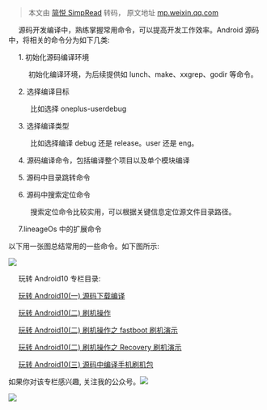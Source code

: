 > 本文由 [简悦 SimpRead](http://ksria.com/simpread/) 转码， 原文地址 [mp.weixin.qq.com](https://mp.weixin.qq.com/s?__biz=Mzg2MjU1NDE1NA==&mid=2247483833&idx=1&sn=b0d82bafa3c27b2825b4f8176dc94917&chksm=ce0750fcf970d9ea942f866407aa24e7e04f6bc3e8c055b83666967ebd7be079dce8e524947c&scene=21#wechat_redirect)

     源码开发编译中，熟练掌握常用命令，可以提高开发工作效率。Android 源码中，将相关的命令分为如下几类:

     1. 初始化源码编译环境

          初始化编译环境，为后续提供如 lunch、make、xxgrep、godir 等命令。  

     2. 选择编译目标

           比如选择 oneplus-userdebug

     3. 选择编译类型

           比如选择编译 debug 还是 release。user 还是 eng。  

     4. 源码编译命令，包括编译整个项目以及单个模块编译

     5. 源码中目录跳转命令

     6. 源码中搜索定位命令

           搜索定位命令比较实用，可以根据关键信息定位源文件目录路径。

     7.lineageOs 中的扩展命令

以下用一张图总结常用的一些命令。如下图所示:  

![](https://mmbiz.qpic.cn/mmbiz_jpg/9vkUcew54301R0FIsg76oLZVOhntbHIcuyoOY0Sq8qdyNPVwckHWYVLhbO6iaj35T9Asw40HibM2avZAPkicS7D8Q/640?wx_fmt=jpeg)

     玩转 Android10 专栏目录: 

     [玩转 Android10(一) 源码下载编译](http://mp.weixin.qq.com/s?__biz=Mzg2MjU1NDE1NA==&mid=2247483664&idx=1&sn=d526ceae91aafc3176a7d88da2cfc6a4&chksm=ce075055f970d943230f0f922eafd0b0c2fe6173cbff22f2a448c1fb144c23631110933dd993&scene=21#wechat_redirect)  

     [玩转 Android10(二) 刷机操作](http://mp.weixin.qq.com/s?__biz=Mzg2MjU1NDE1NA==&mid=2247483690&idx=1&sn=f15656343046f6bc8af2304982288a23&chksm=ce07506ff970d979e8c097d122feb6da8470846b11ac61c026c6197f7b2cfc0497aa67ba206c&scene=21#wechat_redirect)  

     [玩转 Android10(二) 刷机操作之 fastboot 刷机演示](http://mp.weixin.qq.com/s?__biz=Mzg2MjU1NDE1NA==&mid=2247483690&idx=2&sn=bd298d08da8978ba7d5bf3329b059cbe&chksm=ce07506ff970d9795ee78fb7cb12c2b580a5588042d04bde7b25a0e52785f549724ead434703&scene=21#wechat_redirect)

     [玩转 Android10(二) 刷机操作之 Recovery 刷机演示](http://mp.weixin.qq.com/s?__biz=Mzg2MjU1NDE1NA==&mid=2247483690&idx=3&sn=547e5269ede412973a03ba3090848bf9&chksm=ce07506ff970d979f223f29a1b52788d463f2e5bfe443fb3f696f123a3fd73df82738191ba54&scene=21#wechat_redirect)

     [玩转 Android10(三) 源码中编译手机刷机包](http://mp.weixin.qq.com/s?__biz=Mzg2MjU1NDE1NA==&mid=2247483703&idx=1&sn=a5518fc9083b2ec92c995b79d691fa6a&chksm=ce075072f970d964ed2fbe803a1f27a29057d4056e3d9f977daf99651776192db1a6236bc5ca&scene=21#wechat_redirect)

如果你对该专栏感兴趣, 关注我的公众号。![](https://mmbiz.qpic.cn/mmbiz_png/9vkUcew54301R0FIsg76oLZVOhntbHIc5aZhYPsDOthAMlb6x6ibWSAzRh2pzGlcFISb4qxVva4GGdsEt2YeLCw/640?wx_fmt=png)

![](https://mmbiz.qpic.cn/mmbiz_jpg/9vkUcew5430HpkFIRvrbTB68PwHwicZh5YG5aXIeibCxz29DDYLdQrf3ibjZxrCHST9r0zicRIsBYJ8HasrIwJU55Q/640?wx_fmt=jpeg)